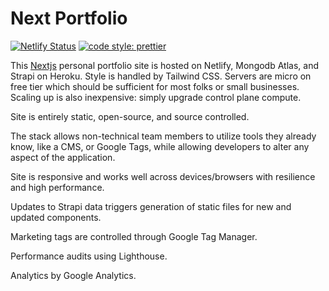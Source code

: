 # Next Portfolio

[![Netlify Status](https://api.netlify.com/api/v1/badges/dca552e4-6cf5-457d-842e-8f5271b27e0c/deploy-status)](https://app.netlify.com/sites/infallible-wing-a98fca/deploys)
[![code style: prettier](https://img.shields.io/badge/code_style-prettier-ff69b4.svg?style=flat-square)](https://github.com/prettier/prettier)

This [Nextjs](https://nextjs.org/) personal portfolio site is hosted on Netlify, Mongodb Atlas, and Strapi on Heroku. Style is handled by Tailwind CSS. Servers are micro on free tier which should be sufficient for most folks or small businesses. Scaling up is also inexpensive: simply upgrade control plane compute.

Site is entirely static, open-source, and source controlled. 

The stack allows non-technical team members to utilize tools they already know, like a CMS, or Google Tags, while allowing developers to alter any aspect of the application.

Site is responsive and works well across devices/browsers with resilience and high performance.

Updates to Strapi data triggers generation of static files for new and updated components.

Marketing tags are controlled through Google Tag Manager.

Performance audits using Lighthouse.

Analytics by Google Analytics.
